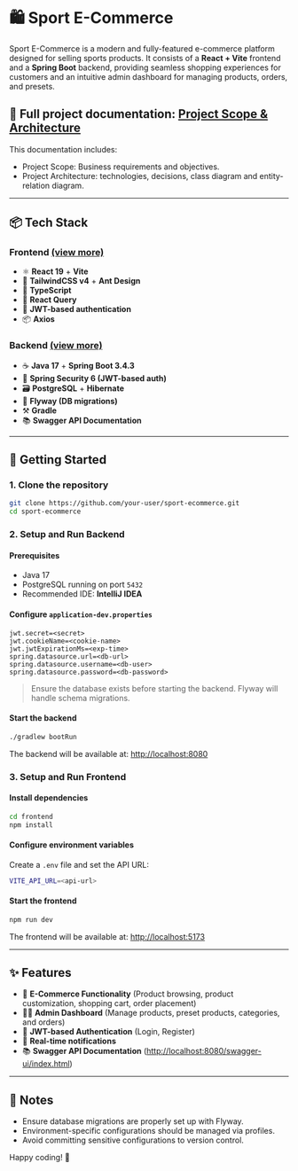 # 🛍️ Sport E-Commerce

Sport E-Commerce is a modern and fully-featured e-commerce platform designed for selling sports products. It consists of a **React + Vite** frontend and a **Spring Boot** backend, providing seamless shopping experiences for customers and an intuitive admin dashboard for managing products, orders, and presets.

## 📖 Full project documentation: [Project Scope & Architecture](https://ethereal-magician-915.notion.site/Project-Scope-E-commerce-sport-shop-Achievable-in-2-Weeks-1bc64e827cec80d6bc06d7caa1c3844e)

This documentation includes:
- Project Scope: Business requirements and objectives.
- Project Architecture: technologies, decisions, class diagram and entity-relation diagram.

---

## 📦 Tech Stack

### Frontend [(view more)](https://github.com/SolStiep/Sport-Ecommerce/blob/main/e-commerce-frontend/README.md)
- ⚛️ **React 19** + **Vite**
- 💨 **TailwindCSS v4** + **Ant Design**
- 🧪 **TypeScript**
- 🔁 **React Query**
- 🔐 **JWT-based authentication**
- 📦 **Axios**

### Backend [(view more)](https://github.com/SolStiep/Sport-Ecommerce/blob/main/sport-ecommerce/README.md)
- ☕ **Java 17** + **Spring Boot 3.4.3**
- 🔐 **Spring Security 6 (JWT-based auth)**
- 🗃️ **PostgreSQL** + **Hibernate**
- 🛫 **Flyway (DB migrations)**
- ⚒️ **Gradle**
- 📚 **Swagger API Documentation**

---

## 🚀 Getting Started

### 1. Clone the repository

```bash
git clone https://github.com/your-user/sport-ecommerce.git
cd sport-ecommerce
```

### 2. Setup and Run Backend

#### Prerequisites
- Java 17
- PostgreSQL running on port `5432`
- Recommended IDE: **IntelliJ IDEA**

#### Configure `application-dev.properties`

```properties
jwt.secret=<secret>
jwt.cookieName=<cookie-name>
jwt.jwtExpirationMs=<exp-time>
spring.datasource.url=<db-url>
spring.datasource.username=<db-user>
spring.datasource.password=<db-password>
```

> Ensure the database exists before starting the backend. Flyway will handle schema migrations.

#### Start the backend
```bash
./gradlew bootRun
```
The backend will be available at: [http://localhost:8080](http://localhost:8080)

### 3. Setup and Run Frontend

#### Install dependencies
```bash
cd frontend
npm install
```

#### Configure environment variables
Create a `.env` file and set the API URL:
```bash
VITE_API_URL=<api-url>
```

#### Start the frontend
```bash
npm run dev
```
The frontend will be available at: [http://localhost:5173](http://localhost:5173)

---

## ✨ Features

- 🛒 **E-Commerce Functionality** (Product browsing, product customization, shopping cart, order placement)
- 🧑‍💼 **Admin Dashboard** (Manage products, preset products, categories, and orders)
- 🔐 **JWT-based Authentication** (Login, Register)
- 📣 **Real-time notifications**
- 📚 **Swagger API Documentation** ([http://localhost:8080/swagger-ui/index.html](http://localhost:8080/swagger-ui/index.html))

---

## 📌 Notes

- Ensure database migrations are properly set up with Flyway.
- Environment-specific configurations should be managed via profiles.
- Avoid committing sensitive configurations to version control.

Happy coding! 🚀
